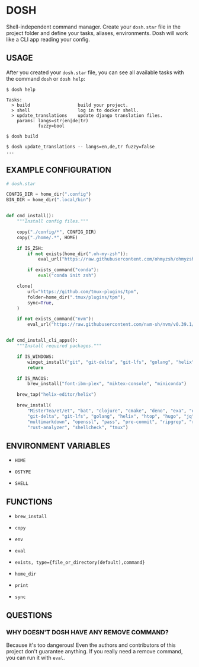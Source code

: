 # DOSH

Shell-independent command manager. Create your `dosh.star` file in the
project folder and define your tasks, aliases, environments. Dosh will
work like a CLI app reading your config.


## USAGE

After you created your `dosh.star` file, you can see all available
tasks with the command `dosh` or `dosh help`:

```shell
$ dosh help

Tasks:
  > build                  build your project.
  > shell                  log in to docker shell.
  > update_translations    update django translation files.
    params: langs=str(en|de|tr)
            fuzzy=bool

$ dosh build

$ dosh update_translations -- langs=en,de,tr fuzzy=false
...
```


## EXAMPLE CONFIGURATION

```python
# dosh.star

CONFIG_DIR = home_dir(".config")
BIN_DIR = home_dir(".local/bin")


def cmd_install():
    """Install config files."""

    copy("./config/*", CONFIG_DIR)
    copy("./home/.*", HOME)

    if IS_ZSH:
        if not exists(home_dir(".oh-my-zsh")):
            eval_url("https://raw.githubusercontent.com/ohmyzsh/ohmyzsh/master/tools/install.sh")

        if exists_command("conda"):
            eval("conda init zsh")

    clone(
        url="https://github.com/tmux-plugins/tpm",
        folder=home_dir(".tmux/plugins/tpm"),
        sync=True,
    )

    if not exists_command("nvm"):
        eval_url("https://raw.githubusercontent.com/nvm-sh/nvm/v0.39.1/install.sh")


def cmd_install_cli_apps():
    """Install required packages."""

    if IS_WINDOWS:
        winget_install("git", "git-delta", "git-lfs", "golang", "helix", "hugo", "ripgrep")
        return

    if IS_MACOS:
        brew_install("font-ibm-plex", "miktex-console", "miniconda")

    brew_tap("helix-editor/helix")

    brew_install(
        "MisterTea/et/et", "bat", "clojure", "cmake", "deno", "exa", "exercism", "fd",
        "git-delta", "git-lfs", "golang", "helix", "htop", "hugo", "jq", "llvm",
        "multimarkdown", "openssl", "pass", "pre-commit", "ripgrep", "rustup-init",
        "rust-analyzer", "shellcheck", "tmux")
```


## ENVIRONMENT VARIABLES

- `HOME`

- `OSTYPE`

- `SHELL`


## FUNCTIONS

- `brew_install`

- `copy`

- `env`

- `eval`

- `exists, type={file_or_directory(default),command}`

- `home_dir`

- `print`

- `sync`


## QUESTIONS

### WHY DOESN'T DOSH HAVE ANY REMOVE COMMAND?

Because it's too dangerous! Even the authors and contributors of this
project don't guarantee anything. If you really need a remove command,
you can run it with `eval`.
